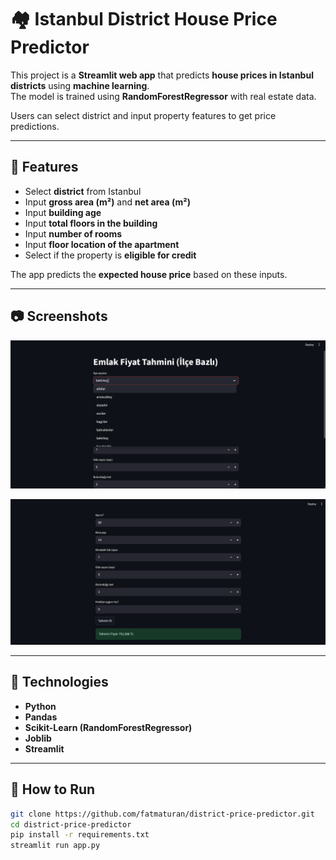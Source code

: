 # 🏘️ Istanbul District House Price Predictor

This project is a **Streamlit web app** that predicts **house prices in Istanbul districts** using **machine learning**.  
The model is trained using **RandomForestRegressor** with real estate data.

Users can select district and input property features to get price predictions.

---

## 🏡 Features

- Select **district** from Istanbul
- Input **gross area (m²)** and **net area (m²)**
- Input **building age**
- Input **total floors in the building**
- Input **number of rooms**
- Input **floor location of the apartment**
- Select if the property is **eligible for credit**

The app predicts the **expected house price** based on these inputs.

---

## 📷 Screenshots

![Screenshot 1](screenshot1.png)

![Screenshot 2](screenshot2.png)

---

## 🔧 Technologies

- **Python**
- **Pandas**
- **Scikit-Learn (RandomForestRegressor)**
- **Joblib**
- **Streamlit**

---

## 🚀 How to Run

```bash
git clone https://github.com/fatmaturan/district-price-predictor.git
cd district-price-predictor
pip install -r requirements.txt
streamlit run app.py

